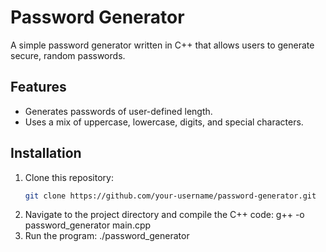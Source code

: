 # Password Generator

A simple password generator written in C++ that allows users to generate secure, random passwords.

## Features
- Generates passwords of user-defined length.
- Uses a mix of uppercase, lowercase, digits, and special characters.

## Installation
1. Clone this repository:
   ```bash
   git clone https://github.com/your-username/password-generator.git
2. Navigate to the project directory and compile the C++ code:
   g++ -o password_generator main.cpp
3. Run the program:
  ./password_generator
